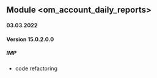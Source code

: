 ## Module <om_account_daily_reports>

#### 03.03.2022
#### Version 15.0.2.0.0
##### IMP
- code refactoring
